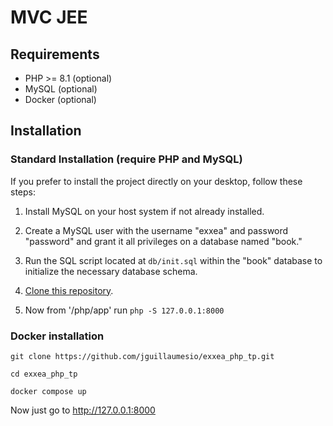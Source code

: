 # MVC JEE

## Requirements
- PHP >= 8.1 (optional)
- MySQL (optional)
- Docker (optional)

## Installation

### Standard Installation (require PHP and MySQL)

If you prefer to install the project directly on your desktop, follow these steps:

1. Install MySQL on your host system if not already installed.

2. Create a MySQL user with the username "exxea" and password "password" and grant it all privileges on a database named "book."

3. Run the SQL script located at `db/init.sql` within the "book" database to initialize the necessary database schema.

4. [Clone this repository](https://github.com/jguillaumesio/exxea_php_tp.git).

5. Now from '/php/app' run ```php -S 127.0.0.1:8000```

### Docker installation
```
git clone https://github.com/jguillaumesio/exxea_php_tp.git
```
```
cd exxea_php_tp
```
```
docker compose up
```
Now just go to http://127.0.0.1:8000